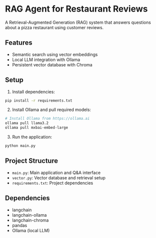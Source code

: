 # RAG Agent for Restaurant Reviews

A Retrieval-Augmented Generation (RAG) system that answers questions about a pizza restaurant using customer reviews.

## Features
- Semantic search using vector embeddings
- Local LLM integration with Ollama
- Persistent vector database with Chroma

## Setup
1. Install dependencies:
```bash
pip install -r requirements.txt
```

2. Install Ollama and pull required models:
```bash
# Install Ollama from https://ollama.ai
ollama pull llama3.2
ollama pull mxbai-embed-large
```

3. Run the application:
```bash
python main.py
```

## Project Structure
- `main.py`: Main application and Q&A interface
- `vector.py`: Vector database and retrieval setup
- `requirements.txt`: Project dependencies

## Dependencies
- langchain
- langchain-ollama
- langchain-chroma
- pandas
- Ollama (local LLM) 
